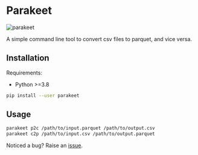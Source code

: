 # Parakeet
![parakeet](https://user-images.githubusercontent.com/11004160/236465574-b17acf11-4bf5-46f9-9ab6-b01e5527d60b.jpeg)

A simple command line tool to convert csv files to parquet, and vice versa.

## Installation
Requirements:
- Python >=3.8

```bash
pip install --user parakeet
```

## Usage
```bash
parakeet p2c /path/to/input.parquet /path/to/output.csv
parakeet c2p /path/to/input.csv /path/to/output.parquet
```

Noticed a bug? Raise an [issue](https://github.com/A1fus/parakeet/issues/new).
